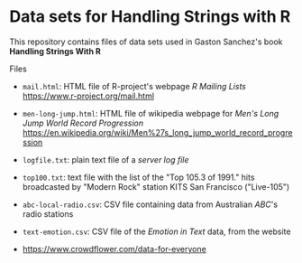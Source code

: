 # Data sets for Handling Strings with R

This repository contains files of data sets used in Gaston Sanchez's book __Handling Strings With R__

Files

- `mail.html`: HTML file of R-project's webpage _R Mailing Lists_ https://www.r-project.org/mail.html

- `men-long-jump.html`: HTML file of wikipedia webpage for _Men's Long Jump World Record Progression_ 
https://en.wikipedia.org/wiki/Men%27s_long_jump_world_record_progression

- `logfile.txt`: plain text file of a _server log file_

- `top100.txt`: text file with the list of the "Top 105.3 of 1991." hits broadcasted by 
"Modern Rock" station KITS San Francisco ("Live-105")

- `abc-local-radio.csv`: CSV file containing data from Australian _ABC_'s radio stations

- `text-emotion.csv`: CSV file of the _Emotion in Text_ data, from the website 
- https://www.crowdflower.com/data-for-everyone
